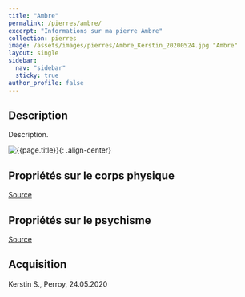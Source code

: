 ```yaml
---
title: "Ambre"
permalink: /pierres/ambre/
excerpt: "Informations sur ma pierre Ambre"
collection: pierres
image: /assets/images/pierres/Ambre_Kerstin_20200524.jpg "Ambre"
layout: single
sidebar:
  nav: "sidebar"
  sticky: true
author_profile: false
---
```


## Description
Description.

![{{page.title}}]({{page.image}} "Ambre"){: .align-center}

## Propriétés sur le corps physique


[Source](https://)


## Propriétés sur le psychisme


[Source](https://)

## Acquisition
Kerstin S., Perroy, 24.05.2020
